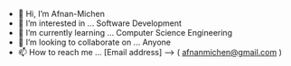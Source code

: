 - 👋 Hi, I’m Afnan-Michen
- 👀 I’m interested in ... Software Development
- 🌱 I’m currently learning ... Computer Science Engineering
- 💞️ I’m looking to collaborate on ... Anyone
- 📫 How to reach me ... [Email address] --> ( afnanmichen@gmail.com )

<!---
Afnan-Michen/Afnan-Michen is a ✨ special ✨ repository because its `README.md` (this file) appears on your GitHub profile.
You can click the Preview link to take a look at your changes.
--->


